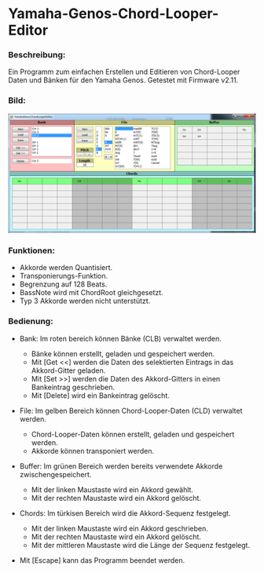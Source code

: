 # Yamaha-Genos-Chord-Looper-Editor

### Beschreibung:
Ein Programm zum einfachen Erstellen und Editieren von Chord-Looper Daten und Bänken für den Yamaha Genos. Getestet mit Firmware v2.11.

### Bild:
![Screenshot](Screenshot.png)

### Funktionen:
- Akkorde werden Quantisiert.
- Transponierungs-Funktion.
- Begrenzung auf 128 Beats.
- BassNote wird mit ChordRoot gleichgesetzt.
- Typ 3 Akkorde werden nicht unterstützt.

### Bedienung:
- Bank: Im roten bereich können Bänke (CLB) verwaltet werden.
  - Bänke können erstellt, geladen und gespeichert werden.
  - Mit [Get <<] werden die Daten des selektierten Eintrags in das Akkord-Gitter geladen.
  - Mit [Set >>] werden die Daten des Akkord-Gitters in einen Bankeintrag geschrieben.
  - Mit [Delete] wird ein Bankeintrag gelöscht.

- File: Im gelben Bereich können Chord-Looper-Daten (CLD) verwaltet werden.
  - Chord-Looper-Daten können erstellt, geladen und gespeichert werden.
  - Akkorde können transponiert werden.

- Buffer: Im grünen Bereich werden bereits verwendete Akkorde zwischengespeichert.
  - Mit der linken Maustaste wird ein Akkord gewählt.
  - Mit der rechten Maustaste wird ein Akkord gelöscht.

- Chords: Im türkisen Bereich wird die Akkord-Sequenz festgelegt.
  - Mit der linken Maustaste wird ein Akkord geschrieben.
  - Mit der rechten Maustaste wird ein Akkord gelöscht.
  - Mit der mittleren Maustaste wird die Länge der Sequenz festgelegt.

- Mit [Escape] kann das Programm beendet werden.
